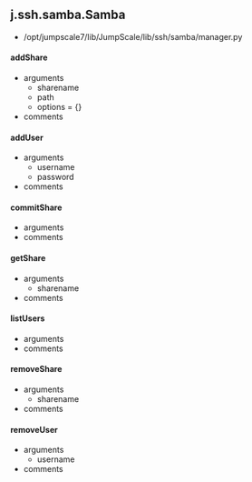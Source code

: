 ## j.ssh.samba.Samba

- /opt/jumpscale7/lib/JumpScale/lib/ssh/samba/manager.py

#### addShare 
- arguments
    - sharename
    - path
    - options = \{\}
- comments
    

#### addUser 
- arguments
    - username
    - password
- comments
    

#### commitShare 
- arguments
- comments
    

#### getShare 
- arguments
    - sharename
- comments
    

#### listUsers 
- arguments
- comments
    

#### removeShare 
- arguments
    - sharename
- comments
    

#### removeUser 
- arguments
    - username
- comments
    

